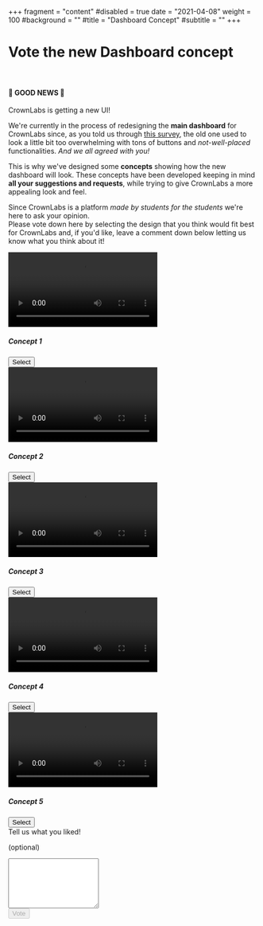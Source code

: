 +++
fragment = "content"
#disabled = true
date = "2021-04-08"
weight = 100
#background = ""
#title = "Dashboard Concept"
#subtitle = ""
+++

# Vote the new Dashboard concept
<br/>

#### 🎉 GOOD NEWS 🎉

CrownLabs is getting a new UI!

We're currently in the process of redesigning the **main dashboard** for CrownLabs since, as you told us through [this survey](https://forms.gle/ktZjrvtW5BzpoHia7), the old one used to look a little bit too overwhelming with tons of buttons and _not-well-placed_ functionalities. *And we all agreed with you!*

This is why we've designed some **concepts** showing how the new dashboard will look. These concepts have been developed keeping in mind **all your suggestions and requests**, while trying to give CrownLabs a more appealing look and feel.

Since CrownLabs is a platform *made by students for the students* we're here to ask your opinion.<br/>
Please vote down here by selecting the design that you think would fit best for CrownLabs and, if you'd like, leave a comment down below letting us know what you think about it!

<script defer src="https://cdn.jsdelivr.net/npm/bootstrap@5.0.0-beta3/dist/js/bootstrap.bundle.min.js" integrity="sha384-JEW9xMcG8R+pH31jmWH6WWP0WintQrMb4s7ZOdauHnUtxwoG2vI5DkLtS3qm9Ekf" crossorigin="anonymous"></script>
<script defer src="./script.js"></script>
<html lang="en">

<body>
  <div class="row my-4">
    <div class="col-lg-4 col-md-6 p-2">
      <div class="card text-center">
        <div class="embed-responsive embed-responsive-16by9">
          <video controls="true" class="embed-responsive-item card-img-top">
            <source src="https://drive.google.com/uc?export=download&id=1BC9LX2RDDH-hpjRB039GdT5uTX7WNNhN"
              type="video/mp4">
          </video>
        </div>
        <div class="card-body">
          <h5 class="card-title">Concept 1</h5>
          <button name='video' id="concept_1" class="btn btn-primary" value="1">Select</a>
        </div>
      </div>
    </div>
    <div class="col-lg-4 col-md-6 p-2">
      <div class="card text-center">
        <div class="embed-responsive embed-responsive-16by9">
          <video controls="true" class="embed-responsive-item card-img-top">
            <source src="https://drive.google.com/uc?export=download&id=1-uJbvf9E0eRDtXVeZ-iY8aD7NUFGx2HI"
              type="video/mp4">
          </video>
        </div>
        <div class="card-body">
          <h5 class="card-title">Concept 2</h5>
          <button name='video' id="concept_2" class="btn btn-primary" value="2">Select</a>
        </div>
      </div>
    </div>
    <div class="col-lg-4 col-md-6 p-2">
      <div class="card text-center">
        <div class="embed-responsive embed-responsive-16by9">
          <video controls="true" class="embed-responsive-item card-img-top">
            <source src="https://drive.google.com/uc?export=download&id=1x1k3UBoNmqPFTVCU8XD7bM9f6VTYQUNK"
              type="video/mp4">
          </video>
        </div>
        <div class="card-body">
          <h5 class="card-title">Concept 3</h5>
          <button name='video' id="concept_3" class="btn btn-primary" value="3">Select</a>
        </div>
      </div>
    </div>
    <div class="col-lg-4 col-md-6 p-2">
      <div class="card text-center">
        <div class="embed-responsive embed-responsive-16by9">
          <video controls="true" class="embed-responsive-item card-img-top">
            <source src="https://drive.google.com/uc?export=download&id=1_Aihtb5rQPDn4fge4ptKmjYvfpEpANrk"
              type="video/mp4">
          </video>
        </div>
        <div class="card-body">
          <h5 class="card-title">Concept 4</h5>
          <button name='video' id="concept_4" class="btn btn-primary" value="4">Select</a>
        </div>
      </div>
    </div>
    <div class="col-lg-4 col-md-6 p-2">
      <div class="card text-center">
        <div class="embed-responsive embed-responsive-16by9">
          <video controls="true" class="embed-responsive-item card-img-top">
            <source src="https://drive.google.com/uc?export=download&id=1FHPj6XUentGvgwH_tiyLeil2vcT91ei3"
              type="video/mp4">
          </video>
        </div>
        <div class="card-body">
          <h5 class="card-title">Concept 5</h5>
          <button name='video' id="concept_5" class="btn btn-primary" value="5">Select</a>
        </div>
      </div>
    </div>
    <div class="col-lg-4 col-md-6 p-2">
      <div class="card text-center h-100">
        <div class="card-body">
          <div class="form-group ">
            <label for="comment">Tell us what you liked!</label>
            <p>(optional)</p>
            <textarea class="form-control " style="height: 100px;" name="" id="comment" rows="3"></textarea>
          </div>
          <div class="row mb-3">
            <div class="col text-center">
              <button id="vote" type="button" class="btn btn-primary" disabled>Vote</button>
            </div>
          </div>
          <div id="result" class="row mt-3 px-3 collapse">
          </div>
        </div>
      </div>
    </div>
  </div>
</body>

</html>